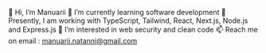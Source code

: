 👋 Hi, I’m Manuarii
🌱 I’m currently learning software development
💼 Presently, I am working with TypeScript, Tailwind, React, Next.js, Node.js and Express.js
👀 I’m interested in web security and clean code
📫 Reach me on email : manuarii.natanni@gmail.com
